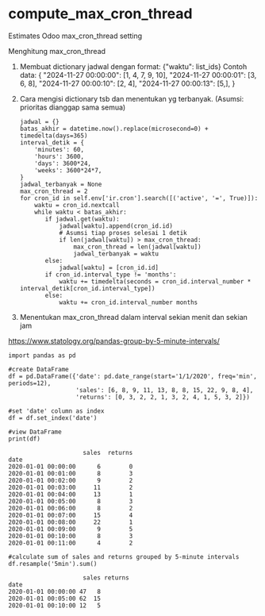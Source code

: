 # compute_max_cron_thread
Estimates Odoo max_cron_thread setting

Menghitung max_cron_thread

1. Membuat dictionary jadwal dengan format: {"waktu": list_ids}
   Contoh data:
   {
       "2024-11-27 00:00:00": [1, 4, 7, 9, 10],
       "2024-11-27 00:00:01": [3, 6, 8],
       "2024-11-27 00:00:10": [2, 4],
       "2024-11-27 00:00:13": [5,],
   }

2. Cara mengisi dictionary tsb dan menentukan yg terbanyak. (Asumsi: prioritas dianggap sama semua)
   ```
   jadwal = {}
   batas_akhir = datetime.now().replace(microsecond=0) + timedelta(days=365)
   interval_detik = {
       'minutes': 60,
       'hours': 3600,
       'days': 3600*24,
       'weeks': 3600*24*7,
   }
   jadwal_terbanyak = None
   max_cron_thread = 2
   for cron_id in self.env['ir.cron'].search([('active', '=', True)]):
       waktu = cron_id.nextcall
       while waktu < batas_akhir:
          if jadwal.get(waktu):
              jadwal[waktu].append(cron_id.id)
              # Asumsi tiap proses selesai 1 detik
              if len(jadwal[waktu]) > max_cron_thread:
                  max_cron_thread = len(jadwal[waktu])
                  jadwal_terbanyak = waktu 
          else:
              jadwal[waktu] = [cron_id.id]
          if cron_id.interval_type != 'months':
              waktu += timedelta(seconds = cron_id.interval_number * interval_detik[cron_id.interval_type])
          else:
              waktu += cron_id.interval_number months
   ```
4. Menentukan max_cron_thread dalam interval sekian menit dan sekian jam

https://www.statology.org/pandas-group-by-5-minute-intervals/
```
import pandas as pd

#create DataFrame
df = pd.DataFrame({'date': pd.date_range(start='1/1/2020', freq='min', periods=12),
                   'sales': [6, 8, 9, 11, 13, 8, 8, 15, 22, 9, 8, 4],
                   'returns': [0, 3, 2, 2, 1, 3, 2, 4, 1, 5, 3, 2]})

#set 'date' column as index
df = df.set_index('date')

#view DataFrame
print(df)

                     sales  returns
date                               
2020-01-01 00:00:00      6        0
2020-01-01 00:01:00      8        3
2020-01-01 00:02:00      9        2
2020-01-01 00:03:00     11        2
2020-01-01 00:04:00     13        1
2020-01-01 00:05:00      8        3
2020-01-01 00:06:00      8        2
2020-01-01 00:07:00     15        4
2020-01-01 00:08:00     22        1
2020-01-01 00:09:00      9        5
2020-01-01 00:10:00      8        3
2020-01-01 00:11:00      4        2

#calculate sum of sales and returns grouped by 5-minute intervals
df.resample('5min').sum()

                     sales returns
date		
2020-01-01 00:00:00	47	 8
2020-01-01 00:05:00	62	15
2020-01-01 00:10:00	12 	 5
```